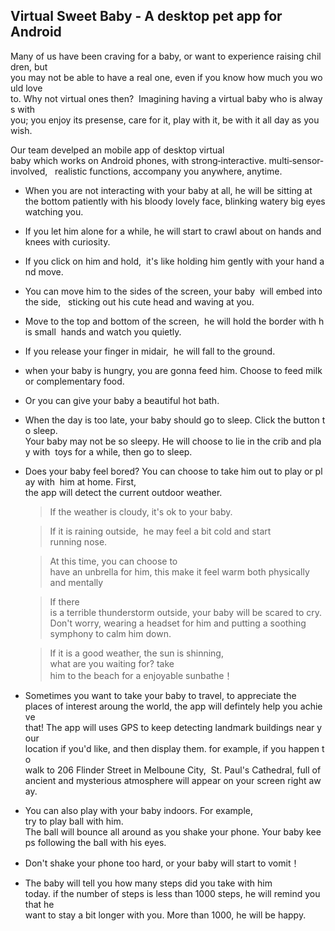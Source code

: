 ## Virtual Sweet Baby - A desktop pet app for Android
Many of us have been craving for a baby, or want to experience raising children, but  you may not be able to have a real one, even if you know how much you would love  to. Why not virtual ones then?  Imagining having a virtual baby who is always with  you; you enjoy its presense, care for it, play with it, be with it all day as you wish.  

Our team develped an mobile app of desktop virtual  baby which works on Android phones, with strong‑interactive. multi‑sensor‑involved,   realistic functions, accompany you anywhere, anytime. 

- When you are not interacting with your baby at all, he will be sitting at the bottom  patiently with his bloody lovely face, blinking watery big eyes watching you.

- If you let him alone for a while, he will start to crawl about on hands and knees with curiosity. 

- If you click on him and hold,  it's like holding him gently with your hand and move.

- You can move him to the sides of the screen, your baby  will embed into the side,   sticking out his cute head and waving at you.

- Move to the top and bottom of the screen,  he will hold the border with his small  hands and watch you quietly.

- If you release your finger in midair,  he will fall to the ground.

- when your baby is hungry, you are gonna feed him. Choose to feed milk or complementary food.

- Or you can give your baby a beautiful hot bath. 

- When the day is too late, your baby should go to sleep. Click the button to sleep.  Your baby may not be so sleepy. He will choose to lie in the crib and play with  toys for a while, then go to sleep. 

- Does your baby feel bored? You can choose to take him out to play or play with  him at home. First, the app will detect the current outdoor weather. 
  > If the weather is cloudy, it's ok to your baby. 
  
  > If it is raining outside,  he may feel a bit cold and start running nose.
  
  > At this time, you can choose to  have an unbrella for him, this make it feel warm both physically  and mentally
  
  > If there is a terrible thunderstorm outside, your baby will be scared to cry. Don't worry, wearing a headset for him and putting a soothing  symphony to calm him down. 
  
  > If it is a good weather, the sun is shinning, what are you waiting for? take him to the beach for a enjoyable sunbathe！
  
- Sometimes you want to take your baby to travel, to appreciate the  places of interest aroung the world, the app will defintely help you achieve  that! The app will uses GPS to keep detecting landmark buildings near your  location if you'd like, and then display them. for example, if you happen to  walk to 206 Flinder Street in Melboune City,  St. Paul's Cathedral, full of  ancient and mysterious atmosphere will appear on your screen right away. 

- You can also play with your baby indoors. For example, try to play ball with him. The ball will bounce all around as you shake your phone. Your baby keeps following the ball with his eyes.

- Don't shake your phone too hard, or your baby will start to vomit！ 

- The baby will tell you how many steps did you take with him  today. if the number of steps is less than 1000 steps, he will remind you that he  want to stay a bit longer with you. More than 1000, he will be happy.
